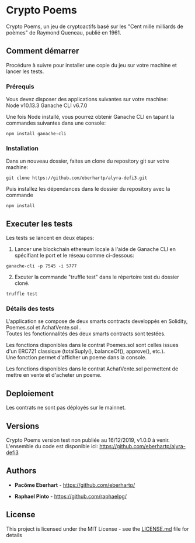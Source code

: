 # Crypto Poems

Crypto Poems, un jeu de cryptoactifs basé sur les "Cent mille milliards de poèmes" de Raymond Queneau, publié en 1961.

## Comment démarrer

Procédure à suivre pour installer une copie du jeu sur votre machine et lancer les tests.

### Prérequis

Vous devez disposer des applications suivantes sur votre machine:  
Node v10.13.3
Ganache CLI v6.7.0  

Une fois Node installé, vous pourrez obtenir Ganache CLI en tapant la commandes suivantes dans une console:
```
npm install ganache-cli
```

### Installation

Dans un nouveau dossier, faites un clone du repository git sur votre machine:

```
git clone https://github.com/eberhartp/alyra-defi3.git
```

Puis installez les dépendances dans le dossier du repository avec la commande
```
npm install
```

## Executer les tests

Les tests se lancent en deux étapes:
1. Lancer une blockchain ethereum locale à l'aide de Ganache CLI en spécifiant le port et le réseau comme ci-dessous:

```
ganache-cli -p 7545 -i 5777
```

2. Excuter la commande "truffle test" dans le répertoire test du dossier cloné.

```
truffle test
```

### Détails des tests

L'application se compose de deux smarts contracts developpés en Solidity, Poemes.sol et AchatVente.sol .  
Toutes les fonctionnalités des deux smarts contracts sont testées.

Les fonctions disponibles dans le contrat Poemes.sol sont celles issues d'un ERC721 classique (totalSuply(), balanceOf(), approve(), etc.).  
Une fonction permet d'afficher un poeme dans la console.

Les fonctions disponibles dans le contrat AchatVente.sol permettent de mettre en vente et d'acheter un poeme.	


## Deploiement

Les contrats ne sont pas déployés sur le mainnet.


## Versions

Crypto Poems version test non publiée au 16/12/2019, v1.0.0 à venir.  
L'ensemble du code est disponible ici: https://github.com/eberhartp/alyra-defi3

## Authors

* **Pacôme Eberhart** - https://github.com/eberhartp/

* **Raphael Pinto** - https://github.com/raphaelpg/

## License

This project is licensed under the MIT License - see the [LICENSE.md](LICENSE.md) file for details
